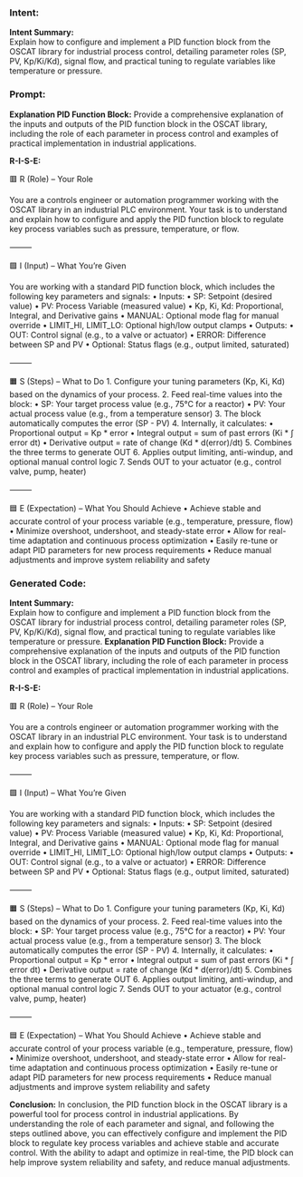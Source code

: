 ### Intent:
**Intent Summary:**  
Explain how to configure and implement a PID function block from the OSCAT library for industrial process control, detailing parameter roles (SP, PV, Kp/Ki/Kd), signal flow, and practical tuning to regulate variables like temperature or pressure.

### Prompt:
**Explanation PID Function Block:**
Provide a comprehensive explanation of the inputs and outputs of the PID function block in the OSCAT library, including the role of each parameter in process control and examples of practical implementation in industrial applications.

**R-I-S-E:**

🟥 R (Role) – Your Role

You are a controls engineer or automation programmer working with the OSCAT library in an industrial PLC environment. Your task is to understand and explain how to configure and apply the PID function block to regulate key process variables such as pressure, temperature, or flow.

⸻

🟩 I (Input) – What You’re Given

You are working with a standard PID function block, which includes the following key parameters and signals:
	•	Inputs:
	•	SP: Setpoint (desired value)
	•	PV: Process Variable (measured value)
	•	Kp, Ki, Kd: Proportional, Integral, and Derivative gains
	•	MANUAL: Optional mode flag for manual override
	•	LIMIT_HI, LIMIT_LO: Optional high/low output clamps
	•	Outputs:
	•	OUT: Control signal (e.g., to a valve or actuator)
	•	ERROR: Difference between SP and PV
	•	Optional: Status flags (e.g., output limited, saturated)

⸻

🟧 S (Steps) – What to Do
	1.	Configure your tuning parameters (Kp, Ki, Kd) based on the dynamics of your process.
	2.	Feed real-time values into the block:
	•	SP: Your target process value (e.g., 75°C for a reactor)
	•	PV: Your actual process value (e.g., from a temperature sensor)
	3.	The block automatically computes the error (SP - PV)
	4.	Internally, it calculates:
	•	Proportional output = Kp * error
	•	Integral output = sum of past errors (Ki * ∫ error dt)
	•	Derivative output = rate of change (Kd * d(error)/dt)
	5.	Combines the three terms to generate OUT
	6.	Applies output limiting, anti-windup, and optional manual control logic
	7.	Sends OUT to your actuator (e.g., control valve, pump, heater)

⸻

🟦 E (Expectation) – What You Should Achieve
	•	Achieve stable and accurate control of your process variable (e.g., temperature, pressure, flow)
	•	Minimize overshoot, undershoot, and steady-state error
	•	Allow for real-time adaptation and continuous process optimization
	•	Easily re-tune or adapt PID parameters for new process requirements
	•	Reduce manual adjustments and improve system reliability and safety

### Generated Code:
**Intent Summary:**  
Explain how to configure and implement a PID function block from the OSCAT library for industrial process control, detailing parameter roles (SP, PV, Kp/Ki/Kd), signal flow, and practical tuning to regulate variables like temperature or pressure.
**Explanation PID Function Block:**
Provide a comprehensive explanation of the inputs and outputs of the PID function block in the OSCAT library, including the role of each parameter in process control and examples of practical implementation in industrial applications.

**R-I-S-E:**

🟥 R (Role) – Your Role

You are a controls engineer or automation programmer working with the OSCAT library in an industrial PLC environment. Your task is to understand and explain how to configure and apply the PID function block to regulate key process variables such as pressure, temperature, or flow.

⸻

🟩 I (Input) – What You’re Given

You are working with a standard PID function block, which includes the following key parameters and signals:
	•	Inputs:
	•	SP: Setpoint (desired value)
	•	PV: Process Variable (measured value)
	•	Kp, Ki, Kd: Proportional, Integral, and Derivative gains
	•	MANUAL: Optional mode flag for manual override
	•	LIMIT_HI, LIMIT_LO: Optional high/low output clamps
	•	Outputs:
	•	OUT: Control signal (e.g., to a valve or actuator)
	•	ERROR: Difference between SP and PV
	•	Optional: Status flags (e.g., output limited, saturated)

⸻

🟧 S (Steps) – What to Do
	1.	Configure your tuning parameters (Kp, Ki, Kd) based on the dynamics of your process.
	2.	Feed real-time values into the block:
	•	SP: Your target process value (e.g., 75°C for a reactor)
	•	PV: Your actual process value (e.g., from a temperature sensor)
	3.	The block automatically computes the error (SP - PV)
	4.	Internally, it calculates:
	•	Proportional output = Kp * error
	•	Integral output = sum of past errors (Ki * ∫ error dt)
	•	Derivative output = rate of change (Kd * d(error)/dt)
	5.	Combines the three terms to generate OUT
	6.	Applies output limiting, anti-windup, and optional manual control logic
	7.	Sends OUT to your actuator (e.g., control valve, pump, heater)

⸻

🟦 E (Expectation) – What You Should Achieve
	•	Achieve stable and accurate control of your process variable (e.g., temperature, pressure, flow)
	•	Minimize overshoot, undershoot, and steady-state error
	•	Allow for real-time adaptation and continuous process optimization
	•	Easily re-tune or adapt PID parameters for new process requirements
	•	Reduce manual adjustments and improve system reliability and safety

**Conclusion:**
In conclusion, the PID function block in the OSCAT library is a powerful tool for process control in industrial applications. By understanding the role of each parameter and signal, and following the steps outlined above, you can effectively configure and implement the PID block to regulate key process variables and achieve stable and accurate control. With the ability to adapt and optimize in real-time, the PID block can help improve system reliability and safety, and reduce manual adjustments.
